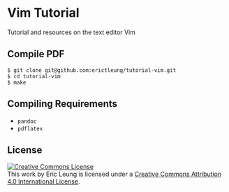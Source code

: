 # Vim Tutorial

Tutorial and resources on the text editor Vim

## Compile PDF

```Shell
$ git clone git@github.com:erictleung/tutorial-vim.git
$ cd tutorial-vim
$ make
```

## Compiling Requirements

- `pandoc`
- `pdflatex`

## License

<a rel="license" href="http://creativecommons.org/licenses/by/4.0/"><img alt="Creative Commons License" style="border-width:0" src="https://i.creativecommons.org/l/by/4.0/88x31.png" /></a><br />This work by <span xmlns:cc="http://creativecommons.org/ns#" property="cc:attributionName">Eric Leung</span> is licensed under a <a rel="license" href="http://creativecommons.org/licenses/by/4.0/">Creative Commons Attribution 4.0 International License</a>.
